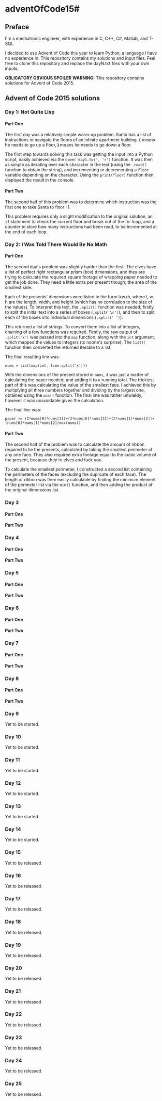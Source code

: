 # adventOfCode15#
## Preface ##
I'm a mechatronic engineer, with experience in C, C++, C#, Matlab, and T-SQL.

I decided to use Advent of Code this year to learn Python, a language I have no experience in. This repository contains my solutions and input files. Feel free to clone this repository and replace the dayN.txt files with your own inputs.

**OBLIGATORY OBVIOUS SPOILER WARNING:** This repository contains solutions for Advent of Code 2015.

## Advent of Code 2015 solutions ##
### Day 1: Not Quite Lisp ###
#### Part One ####
The first day was a relatively simple warm-up problem. Santa has a list of instructions to navigate the floors of an infinite apartment building. **(** means he needs to go up a floor, **)** means he needs to go down a floor.

The first step towards solving this task was getting the input into a Python script, easily achieved via the `open('day1.txt', 'r')` function. It was then as simple as iterating over each character in the text (using the `.read()` function to obtain the string), and incrementing or decrementing a `floor` variable depending on the character. Using the `print(floor)` function then displayed the result in the console.

#### Part Two ####
The second half of this problem was to determine which instruction was the first one to take Santa to floor -1.

This problem requires only a slight modification to the original solution; an `if` statement to check the current floor and break out of the for loop, and a counter to store how many instructions had been read, to be incremented at the end of each loop.

### Day 2: I Was Told There Would Be No Math ###
#### Part One ####
The second day's problem was slightly harder than the first. The elves have a list of perfect right rectangular prism (box) dimensions, and they are trying to calculate the required square footage of wrapping paper needed to get the job done. They need a little extra per present though; the area of the smallest side.

Each of the presents' dimensions were listed in the form lxwxh, where l, w, h are the length, width, and height (which has no correlation to the size of the values). To interpret this text, the `.split()` function was needed; firstly to split the initial text into a series of boxes (`.split('\n')`), and then to split each of the boxes into individual dimensions (`.split(' ')`).

This returned a list of strings. To convert them into a list of integers, chaining of a few functions was required. Firstly, the raw output of `.split('x')` was passed into the `map` function, along with the `int` argument, which mapped the values to integers (to noone's surprise). The `list()` function then converted the returned iterable to a list.

The final resulting line was:

	nums = list(map(int, line.split('x')))

With the dimensions of the present stored in `nums`, it was just a matter of calculating the paper needed, and adding it to a running total. The trickiest part of this was calculating the value of the smallest face. I achieved this by multiplying all three numbers together and dividing by the largest one, obtained using the `max()` function. The final line was rather unwieldy, however it was unavoidable given the calculation.

The final line was:

	paper += (2*nums[0]*nums[1])+(2*nums[0]*nums[2])+(2*nums[1]*nums[2])+(nums[0]*nums[1]*nums[2]/max(nums))

#### Part Two ####
The second half of the problem was to calculate the amount of ribbon required to tie the presents, calculated by taking the smallest perimeter of any one face. They also required extra footage equal to the cubic volume of the present, because they're elves and fuck you.

To calculate the smallest perimeter, I constructed a second list containing the perimeters of the faces (excluding the duplicate of each face). The length of ribbon was then easily calculable by finding the minimum element of the perimeter list via the `min()` function, and then adding the product of the original dimensions list.

### Day 3
#### Part One ####

#### Part Two ####

### Day 4
#### Part One ####

#### Part Two ####

### Day 5
#### Part One ####

#### Part Two ####

### Day 6
#### Part One ####

#### Part Two ####

### Day 7
#### Part One ####

#### Part Two ####

### Day 8
#### Part One ####

#### Part Two ####

### Day 9
Yet to be started.

### Day 10
Yet to be started.

### Day 11
Yet to be started.

### Day 12
Yet to be started.

### Day 13
Yet to be started.

### Day 14
Yet to be started.

### Day 15
Yet to be released.

### Day 16
Yet to be released.

### Day 17
Yet to be released.

### Day 18
Yet to be released.

### Day 19
Yet to be released.

### Day 20
Yet to be released.

### Day 21
Yet to be released.

### Day 22
Yet to be released.

### Day 23
Yet to be released.

### Day 24
Yet to be released.

### Day 25
Yet to be released.
